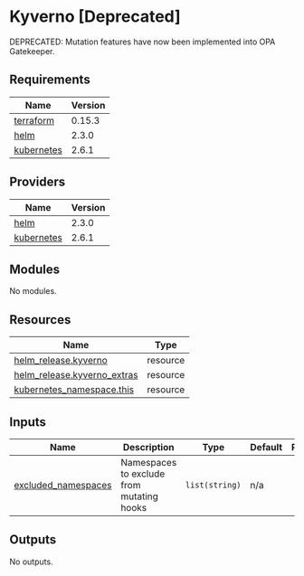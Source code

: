# Kyverno [Deprecated]

DEPRECATED: Mutation features have now been implemented into OPA Gatekeeper.

## Requirements

| Name | Version |
|------|---------|
| <a name="requirement_terraform"></a> [terraform](#requirement\_terraform) | 0.15.3 |
| <a name="requirement_helm"></a> [helm](#requirement\_helm) | 2.3.0 |
| <a name="requirement_kubernetes"></a> [kubernetes](#requirement\_kubernetes) | 2.6.1 |

## Providers

| Name | Version |
|------|---------|
| <a name="provider_helm"></a> [helm](#provider\_helm) | 2.3.0 |
| <a name="provider_kubernetes"></a> [kubernetes](#provider\_kubernetes) | 2.6.1 |

## Modules

No modules.

## Resources

| Name | Type |
|------|------|
| [helm_release.kyverno](https://registry.terraform.io/providers/hashicorp/helm/2.3.0/docs/resources/release) | resource |
| [helm_release.kyverno_extras](https://registry.terraform.io/providers/hashicorp/helm/2.3.0/docs/resources/release) | resource |
| [kubernetes_namespace.this](https://registry.terraform.io/providers/hashicorp/kubernetes/2.6.1/docs/resources/namespace) | resource |

## Inputs

| Name | Description | Type | Default | Required |
|------|-------------|------|---------|:--------:|
| <a name="input_excluded_namespaces"></a> [excluded\_namespaces](#input\_excluded\_namespaces) | Namespaces to exclude from mutating hooks | `list(string)` | n/a | yes |

## Outputs

No outputs.
